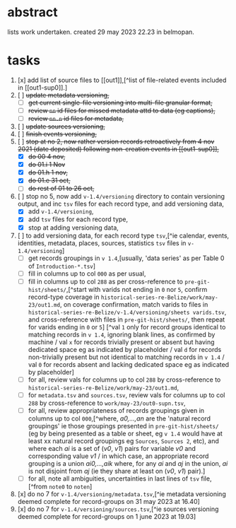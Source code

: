 # abstract

lists work undertaken. created 29 may 2023 22.23 in belmopan.

# tasks

1. [x] add list of source files to [[out1]],[^list of file-related events included in [[out1-sup0]].]
2. [ ] ~~update metadata versioning,~~
    - [ ] ~~get current single-file versioning into multi-file granular format,~~
    - [ ] ~~review `nn` id files for missed metadata attd to data (eg captions),~~
    - [ ] ~~review `nn.n` id files for metadata,~~
3. [ ] ~~update sources versioning,~~
4. [ ] ~~finish events versioning,~~
5. [ ] ~~stop at no 2, now rather version records retroactively from 4 nov 2021 (date deposited) following non-creation events in [[out1-sup0]],~~
    - [x] ~~do 00 4 nov,~~
    - [x] ~~do 01.i 1 Nov~~
    - [x] ~~do 01.h 1 nov,~~
    - [x] ~~do 01.e 31 oct,~~
    - [ ] ~~do rest of 01 to 26 oct,~~
6. [ ] stop no 5, now add `v-1.4/versioning` directory to contain versioning output, and inc `tsv` files for each record type, and add versioning data,
    - [x] add `v-1.4/versioning`,
    - [x] add `tsv` files for each record type,
    - [x] stop at adding versioning data,
7. [ ] to add versioning data, for each record type `tsv`,[^ie calendar, events, identities, metadata, places, sources, statistics `tsv` files in `v-1.4/versioning`]
    - [ ] get records groupings in `v 1.4`,[usually, 'data series' as per Table 0 of `Introduction-*.tsv`]
    - [ ] fill in columns up to col `000` as per usual,
    - [ ] fill in columns up to col `288` as per cross-reference to `pre-git-hist/sheets/`,[^start with varids not ending in `0` nor `5`, confirm record-type coverage in `historical-series-re-Belize/work/may-23/out1.md`, on coverage confirmation, match varids to files in `historical-series-re-Belize/v-1.4/versioning/sheets varids.tsv`, and cross-reference with files in `pre-git-hist/sheets/`, then repeat for varids ending in `0` or `5`] [^val `1` only for record groups identical to matching records in `v 1.4`, ignoring blank lines, as confirmed by machine / val `x` for records trivially present or absent but having dedicated space eg as indicated by placeholder / val `d` for records non-trivially present but not identical to matching records in `v 1.4` / val `0` for records absent and lacking dedicated space eg as indicated by placeholder]
    - [ ] for all, review vals for columns up to col `288` by cross-reference to `historical-series-re-Belize/work/may-23/out1.md`,
    - [ ] for `metadata.tsv` and `sources.tsv`, review vals for columns up to col `288` by cross-reference to `work/may-23/out0-supn.tsv`,
    - [ ] for all, review appropriateness of records groupings given in columns up to col `000`,[^where, *a0,...,an* are the 'natural record groupings' ie those groupings presented in `pre-git-hist/sheets/` (eg by being presented as a table or sheet, eg `v 1.4` would have at least xx natural record groupings eg `Sources`, `Sources 2`, etc), and where each *ai* is a set of (*v0*, *v1*) pairs for variable *v0* and corresponding value *v1* / in which case, an appropriate record grouping is a union *ai0,...,aik* where, for any *ai* and *aj* in the union, *ai* is not disjoint from *aj* (ie they share at least on (*v0*, *v1*) pair).]
    - [ ] for all, note all ambiguities, uncertainties in last lines of `tsv` file,[^from `note0` to `noten`]
8. [x] do no 7 for `v-1.4/versioning/metadata.tsv`,[^ie metadata versioning deemed complete for record-groups on 31 may 2023 at 16.40]
9. [x] do no 7 for `v-1.4/versioning/sources.tsv`,[^ie sources versioning deemed complete for record-groups on 1 june 2023 at 19.03]